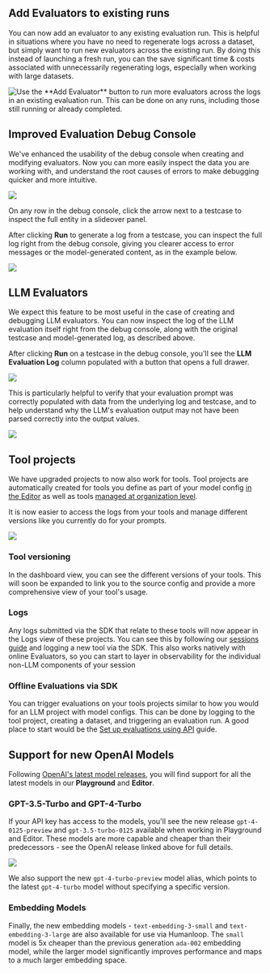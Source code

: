 ## Add Evaluators to existing runs

You can now add an evaluator to any existing evaluation run. This is helpful in situations where you have no need to regenerate logs across a dataset, but simply want to run new evaluators across the existing run. By doing this instead of launching a fresh run, you can the save significant time & costs associated with unnecessarily regenerating logs, especially when working with large datasets.

<img src="../assets/images/b5d4dbe-image.png" alt="Use the **Add Evaluator** button to run more evaluators across the logs in an existing evaluation run. This can be done on any runs, including those still running or already completed." />

## Improved Evaluation Debug Console

We've enhanced the usability of the debug console when creating and modifying evaluators. Now you can more easily inspect the data you are working with, and understand the root causes of errors to make debugging quicker and more intuitive.

![](../assets/images/d8f52a0-image.png)

On any row in the debug console, click the arrow next to a testcase to inspect the full entity in a slideover panel.

After clicking **Run** to generate a log from a testcase, you can inspect the full log right from the debug console, giving you clearer access to error messages or the model-generated content, as in the example below.

![](../assets/images/cb26b9c-image.png)

## LLM Evaluators

We expect this feature to be most useful in the case of creating and debugging LLM evaluators. You can now inspect the log of the LLM evaluation itself right from the debug console, along with the original testcase and model-generated log, as described above.

After clicking **Run** on a testcase in the debug console, you'll see the **LLM Evaluation Log** column populated with a button that opens a full drawer.

![](../assets/images/6592a06-image.png)

This is particularly helpful to verify that your evaluation prompt was correctly populated with data from the underlying log and testcase, and to help understand why the LLM's evaluation output may not have been parsed correctly into the output values.

![](../assets/images/374fc50-image.png)

## Tool projects

We have upgraded projects to now also work for tools. Tool projects are automatically created for tools you define as part of your model config [in the Editor](/docs/guides/create-a-tool-in-the-editor) as well as tools [managed at organization level](/docs/guides/link-a-jsonschema-tool).

It is now easier to access the logs from your tools and manage different versions like you currently do for your prompts.

![](../assets/images/4d0381c-image.png)

### Tool versioning

In the dashboard view, you can see the different versions of your tools. This will soon be expanded to link you to the source config and provide a more comprehensive view of your tool's usage.

### Logs

Any logs submitted via the SDK that relate to these tools will now appear in the Logs view of these projects. You can see this by following our [sessions guide](https://dash.readme.com/project/humanloop/v4.0/docs/logging-session-traces) and logging a new tool via the SDK. This also works natively with online Evaluators, so you can start to layer in observability for the individual non-LLM components of your session

### Offline Evaluations via SDK

You can trigger evaluations on your tools projects similar to how you would for an LLM project with model configs. This can be done by logging to the tool project, creating a dataset, and triggering an evaluation run. A good place to start would be the [Set up evaluations using API](/docs/guides/evaluations-using-api) guide.

## Support for new OpenAI Models

Following [OpenAI's latest model releases](https://openai.com/blog/new-embedding-models-and-api-updates), you will find support for all the latest models in our **Playground** and **Editor**.

### GPT-3.5-Turbo and GPT-4-Turbo

If your API key has access to the models, you'll see the new release `gpt-4-0125-preview` and `gpt-3.5-turbo-0125` available when working in Playground and Editor. These models are more capable and cheaper than their predecessors - see the OpenAI release linked above for full details.

![](../assets/images/7f7750a-image.png)

We also support the new `gpt-4-turbo-preview` model alias, which points to the latest `gpt-4-turbo` model without specifying a specific version.

### Embedding Models

Finally, the new embedding models - `text-embedding-3-small` and `text-embedding-3-large` are also available for use via Humanloop. The `small` model is 5x cheaper than the previous generation `ada-002` embedding model, while the larger model significantly improves performance and maps to a much larger embedding space.
